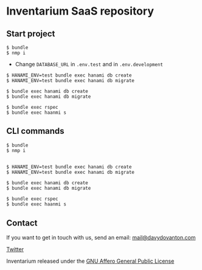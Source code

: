 # Inventarium SaaS repository

## Start project

```
$ bundle
$ nmp i
```

* Change `DATABASE_URL` in `.env.test` and in `.env.development`

```
$ HANAMI_ENV=test bundle exec hanami db create
$ HANAMI_ENV=test bundle exec hanami db migrate

$ bundle exec hanami db create
$ bundle exec hanami db migrate

$ bundle exec rspec
$ bundle exec haanmi s
```

## CLI commands

```
$ bundle
$ nmp i
```

## 

```
$ HANAMI_ENV=test bundle exec hanami db create
$ HANAMI_ENV=test bundle exec hanami db migrate

$ bundle exec hanami db create
$ bundle exec hanami db migrate

$ bundle exec rspec
$ bundle exec haanmi s
```

## Contact

If you want to get in touch with us, send an email: mail@davydovanton.com

[Twitter](http://twitter.com/anton_davydov)

Inventarium released under the [GNU Affero General Public License](https://github.com/inventarium-org/core/blob/master/LICENSE.txt)
